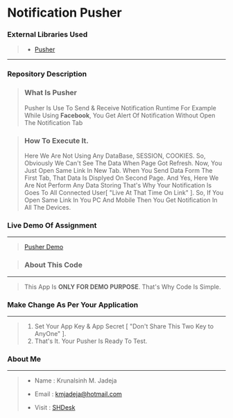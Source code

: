 Notification Pusher
=========================

### External Libraries Used
> * [Pusher](https://pusher.com/)

---

### Repository Description
> ### What Is Pusher
> Pusher Is Use To Send & Receive Notification Runtime
> For Example While Using **Facebook**, You Get Alert Of Notification Without Open The Notification Tab 

> ### How To Execute It.
> Here We Are Not Using Any DataBase, SESSION, COOKIES.
> So, Obviously We Can't See The Data When Page Got Refresh.
> Now, You Just Open Same Link In New Tab.
> When You Send Data Form The First Tab, That Data Is Displyed On Second Page.
> And Yes, Here We Are Not Perform Any Data Storing That's Why Your Notification Is Goes To All Connected User[ "Live At That Time On Link" ].
> So, If You Open Same Link In You PC And Mobile Then You Get Notification In All The Devices.

### Live Demo Of Assignment
----------
> [Pusher Demo](http://www.shdesk.com/rtCampTA)


> ### About This Code
----------
> This App Is **ONLY FOR DEMO PURPOSE**. That's Why Code Is Simple.

### Make Change As Per Your Application
----------
> 1. Set Your App Key & App Secret [ "Don't Share This Two Key to AnyOne" ].
> 3. That's It. Your Pusher Is Ready To Test.


### About Me
----------
> + Name 		: Krunalsinh M. Jadeja
> - Email		: kmjadeja@hotmail.com
> * Visit 	 	: [SHDesk](http://www.shdesk.com)